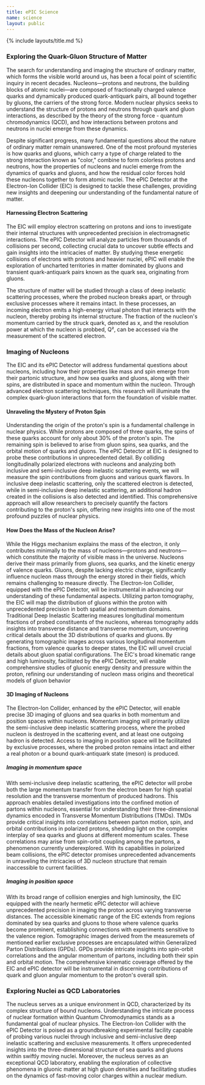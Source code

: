```yaml
---
title: ePIC Science
name: science
layout: public
---
```


{% include layouts/title.md %}

### Exploring the Quark-Gluon Structure of Matter

The search for understanding and imaging the structure of ordinary matter, which forms the visible world around us, has been a focal point of scientific inquiry in recent decades. Nucleons—protons and neutrons, the building blocks of atomic nuclei—are composed of fractionally charged valence quarks and dynamically produced quark-antiquark pairs, all bound together by gluons, the carriers of the strong force. Modern nuclear physics seeks to understand the structure of protons and neutrons through quark and gluon interactions, as described by the theory of the strong force - quantum chromodynamics (QCD), and how interactions between protons and neutrons in nuclei emerge from these dynamics.

Despite significant progress, many fundamental questions about the nature of ordinary matter remain unanswered. One of the most profound mysteries is how quarks and gluons, which carry a type of charge related to the strong interaction known as "color," combine to form colorless protons and neutrons, how the properties of nucleons and nuclei emerge from the dynamics of quarks and gluons, and how the residual color forces hold these nucleons together to form atomic nuclei. The ePIC Detector at the Electron-Ion Collider (EIC) is designed to tackle these challenges, providing new insights and deepening our understanding of the fundamental nature of matter.

#### Harnessing Electron Scattering

The EIC will employ electron scattering on protons and ions to investigate their internal structures with unprecedented precision in electromagnetic interactions. The ePIC Detector will analyze particles from thousands of collisions per second, collecting crucial data to uncover subtle effects and gain insights into the intricacies of matter. By studying these energetic collisions of electrons with protons and heavier nuclei, ePIC will enable the exploration of uncharted territories in matter dominated by gluons and transient quark-antiquark pairs known as the quark sea, originating from gluons.

The structure of matter will be studied through a class of deep inelastic scattering processes, where the probed nucleon breaks apart, or through exclusive processes where it remains intact. In these processes, an incoming electron emits a high-energy virtual photon that interacts with the nucleon, thereby probing its internal structure. The fraction of the nucleon's momentum carried by the struck quark, denoted as x, and the resolution power at which the nucleon is probbed, Q², can be accessed via the measurement of the scattered electron.

### Imaging of Nucleons

The EIC and its ePIC Detector will address fundamental questions about nucleons, including how their properties like mass and spin emerge from their partonic structure, and how sea quarks and gluons, along with their spins, are distributed in space and momentum within the nucleon. Through advanced electron scattering techniques, this research will illuminate the complex quark-gluon interactions that form the foundation of visible matter.

#### Unraveling the Mystery of Proton Spin

Understanding the origin of the proton's spin is a fundamental challenge in nuclear physics. While protons are composed of three quarks, the spins of these quarks account for only about 30% of the proton's spin. The remaining spin is believed to arise from gluon spins, sea quarks, and the orbital motion of quarks and gluons. The ePIC Detector at EIC is designed to probe these contributions in unprecedented detail. By colliding longitudinally polarized electrons with nucleons and analyzing both inclusive and semi-inclusive deep inelastic scattering events, we will measure the spin contributions from gluons and various quark flavors. In inclusive deep inelastic scattering, only the scattered electron is detected, while in semi-inclusive deep inelastic scattering, an additional hadron created in the collisions is also detected and identified. This comprehensive approach will allow researchers to precisely quantify the factors contributing to the proton's spin, offering new insights into one of the most profound puzzles of nuclear physics.

#### How Does the Mass of the Nucleon Arise?

While the Higgs mechanism explains the mass of the electron, it only contributes minimally to the mass of nucleons—protons and neutrons—which constitute the majority of visible mass in the universe. Nucleons derive their mass primarily from gluons, sea quarks, and the kinetic energy of valence quarks. Gluons, despite lacking electric charge, significantly influence nucleon mass through the energy stored in their fields, which remains challenging to measure directly. The Electron-Ion Collider, equipped with the ePIC Detector, will be instrumental in advancing our understanding of these fundamental aspects. Utilizing parton tomography, the EIC will map the distribution of gluons within the proton with unprecedented precision in both spatial and momentum domains. Traditional Deep Inelastic Scattering measures longitudinal momentum fractions of probed constituents of the nucleons, whereas tomography adds insights into transverse distance and transverse momentum, uncovering critical details about the 3D distributions of quarks and gluons. By generating tomographic images across various longitudinal momentum fractions, from valence quarks to deeper states, the EIC will unveil crucial details about gluon spatial configurations. The EIC's broad kinematic range and high luminosity, facilitated by the ePIC Detector, will enable comprehensive studies of gluonic energy density and pressure within the proton, refining our understanding of nucleon mass origins and theoretical models of gluon behavior

#### 3D Imaging of Nucleons

The Electron-Ion Collider, enhanced by the ePIC Detector, will enable precise 3D imaging of gluons and sea quarks in both momentum and position spaces within nucleons. Momentum imaging will primarily utilize the semi-inclusive deep inelastic scattering process, where the probed nucleon is destroyed in the scattering event, and at least one outgoing hadron is detected. Access to imaging in position space will be facilitated by exclusive processes, where the probed proton remains intact and either a real photon or a bound quark-antiquark state (meson) is produced.

##### Imaging in momentum space

With semi-inclusive deep inelastic scattering, the ePIC detector will probe both the large momentum transfer from the electron beam for high spatial resolution and the transverse momentum of produced hadrons. This approach enables detailed investigations into the confined motion of partons within nucleons, essential for understanding their three-dimensional dynamics encoded in Transverse Momentum Distributions (TMDs). TMDs provide critical insights into correlations between parton motion, spin, and orbital contributions in polarized protons, shedding light on the complex interplay of sea quarks and gluons at different momentum scales. These correlations may arise from spin-orbit coupling among the partons, a phenomenon currently underexplored. With its capabilities in polarized beam collisions, the ePIC detector promises unprecedented advancements in unraveling the intricacies of 3D nucleon structure that remain inaccessible to current facilities.

##### Imaging in position space

With its broad range of collision energies and high luminosity, the EIC equipped with the nearly hermetic ePIC detector will achieve unprecedented precision in imaging the proton across varying transverse distances. The accessible kinematic range of the EIC extends from regions dominated by sea quarks and gluons to those where valence quarks become prominent, establishing connections with experiments sensitive to the valence region.
 Tomographic images derived from the measuremets of mentioned earlier exclusive processes are encapsulated within Generalized Parton Distributions (GPDs). GPDs provide intricate insights into spin-orbit correlations and the angular momentum of partons, including both their spin and orbital motion. The comprehensive kinematic coverage offered by the EIC and ePIC detector will be instrumental in discerning contributions of quark and gluon angular momentum to the proton's overall spin.


### Exploring Nuclei as QCD Laboratories

The nucleus serves as a unique environment in QCD, characterized by its complex structure of bound nucleons. Understanding the intricate process of nuclear formation within Quantum Chromodynamics stands as a fundamental goal of nuclear physics. The Electron-Ion Collider with the ePIC Detector is poised as a groundbreaking experimental facility capable of probing various nuclei through inclusive and semi-inclusive deep inelastic scattering and exclusive measurements. It offers unprecedented insights into the three-dimensional structure of sea quarks and gluons within swiftly moving nuclei. Moreover, the nucleus serves as an exceptional QCD laboratory, enabling the exploration of collective phenomena in gluonic matter at high gluon densities and facilitating studies on the dynamics of fast-moving color charges within a nuclear medium.
